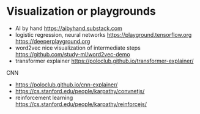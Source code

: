 # Visualization or playgrounds

- AI by hand https://aibyhand.substack.com
- logistic regression, neural networks https://playground.tensorflow.org  https://deeperplayground.org
- word2vec nice visualization of intermediate steps https://github.com/study-ml/word2vec-demo
- transformer explainer https://poloclub.github.io/transformer-explainer/ 

CNN
- https://poloclub.github.io/cnn-explainer/ 
- https://cs.stanford.edu/people/karpathy/convnetjs/
- reinforcement learning https://cs.stanford.edu/people/karpathy/reinforcejs/